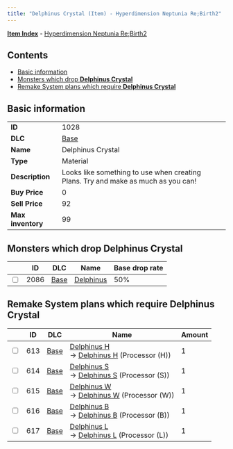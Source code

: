 ```yaml
---
title: "Delphinus Crystal (Item) - Hyperdimension Neptunia Re;Birth2"
---
```


[**Item Index**](/neptunia/rb2/item/index.html) - [Hyperdimension Neptunia Re;Birth2](/neptunia/rb2)

## Contents

- [Basic information](#basic-information)
- [Monsters which drop **Delphinus Crystal**](#monsters-which-drop-delphinus-crystal)
- [Remake System plans which require **Delphinus Crystal**](#remake-system-plans-which-require-delphinus-crystal)

## Basic information

|   |   |
| -- | -- |
| **ID** | 1028 |
| **DLC** | [Base](/neptunia/rb2/dlc/0-base.html) |
| **Name** | Delphinus Crystal |
| **Type** | Material |
| **Description** | Looks like something to use when creating Plans. Try and make as much as you can! |
| **Buy Price** | 0 |
| **Sell Price** | 92 |
| **Max inventory** | 99 |

## Monsters which drop **Delphinus Crystal**

|    | ID | DLC | Name | Base drop rate |
| -- | -- | --- | ---- | -------------- |
| <input type="checkbox" id="rb2-monster-0-2086" class="trackbox" /> | 2086 | [Base](/neptunia/rb2/dlc/0-base.html) | [Delphinus](/neptunia/rb2/monster/0-2086-delphinus.html) | 50% |

## Remake System plans which require **Delphinus Crystal**

|    | ID | DLC | Name | Amount |
| -- | -- | --- | ---- | ------ |
| <input type="checkbox" id="rb2-remake-0-613" class="trackbox" /> | 613 | [Base](/neptunia/rb2/dlc/0-base.html) | [Delphinus H](/neptunia/rb2/remake/0-613-delphinus-h.html)<br />→ [Delphinus H](/neptunia/rb2/item/0-3420-delphinus-h.html) (Processor (H)) | 1 |
| <input type="checkbox" id="rb2-remake-0-614" class="trackbox" /> | 614 | [Base](/neptunia/rb2/dlc/0-base.html) | [Delphinus S](/neptunia/rb2/remake/0-614-delphinus-s.html)<br />→ [Delphinus S](/neptunia/rb2/item/0-3421-delphinus-s.html) (Processor (S)) | 1 |
| <input type="checkbox" id="rb2-remake-0-615" class="trackbox" /> | 615 | [Base](/neptunia/rb2/dlc/0-base.html) | [Delphinus W](/neptunia/rb2/remake/0-615-delphinus-w.html)<br />→ [Delphinus W](/neptunia/rb2/item/0-3422-delphinus-w.html) (Processor (W)) | 1 |
| <input type="checkbox" id="rb2-remake-0-616" class="trackbox" /> | 616 | [Base](/neptunia/rb2/dlc/0-base.html) | [Delphinus B](/neptunia/rb2/remake/0-616-delphinus-b.html)<br />→ [Delphinus B](/neptunia/rb2/item/0-3423-delphinus-b.html) (Processor (B)) | 1 |
| <input type="checkbox" id="rb2-remake-0-617" class="trackbox" /> | 617 | [Base](/neptunia/rb2/dlc/0-base.html) | [Delphinus L](/neptunia/rb2/remake/0-617-delphinus-l.html)<br />→ [Delphinus L](/neptunia/rb2/item/0-3424-delphinus-l.html) (Processor (L)) | 1 |